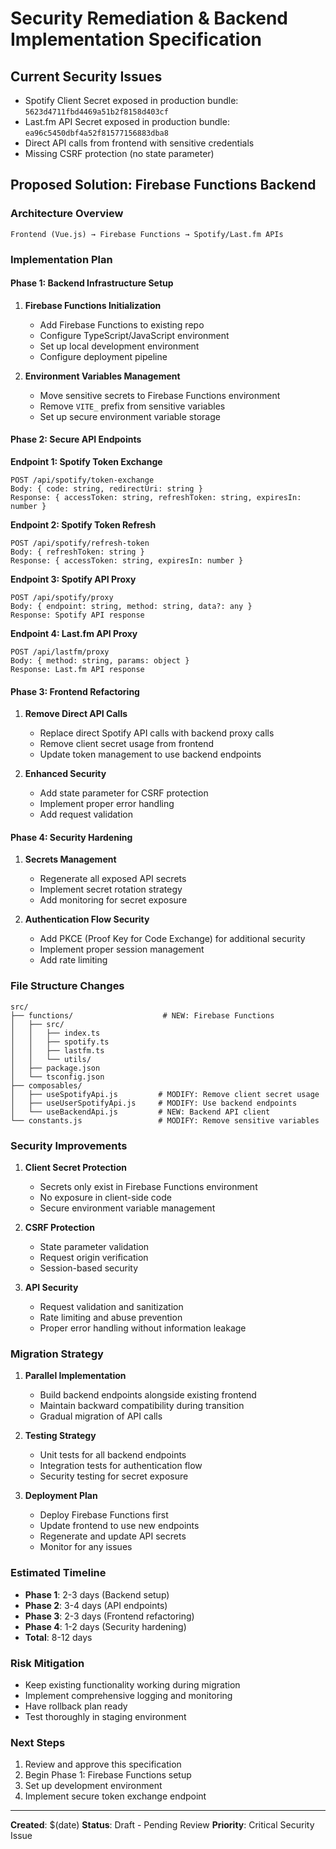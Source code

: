# Security Remediation & Backend Implementation Specification

## **Current Security Issues**
- Spotify Client Secret exposed in production bundle: `5623d4711fbd4469a51b2f8158d403cf`
- Last.fm API Secret exposed in production bundle: `ea96c5450dbf4a52f81577156883dba8`
- Direct API calls from frontend with sensitive credentials
- Missing CSRF protection (no state parameter)

## **Proposed Solution: Firebase Functions Backend**

### **Architecture Overview**
```
Frontend (Vue.js) → Firebase Functions → Spotify/Last.fm APIs
```

### **Implementation Plan**

#### **Phase 1: Backend Infrastructure Setup**
1. **Firebase Functions Initialization**
   - Add Firebase Functions to existing repo
   - Configure TypeScript/JavaScript environment
   - Set up local development environment
   - Configure deployment pipeline

2. **Environment Variables Management**
   - Move sensitive secrets to Firebase Functions environment
   - Remove `VITE_` prefix from sensitive variables
   - Set up secure environment variable storage

#### **Phase 2: Secure API Endpoints**

**Endpoint 1: Spotify Token Exchange**
```
POST /api/spotify/token-exchange
Body: { code: string, redirectUri: string }
Response: { accessToken: string, refreshToken: string, expiresIn: number }
```

**Endpoint 2: Spotify Token Refresh**
```
POST /api/spotify/refresh-token
Body: { refreshToken: string }
Response: { accessToken: string, expiresIn: number }
```

**Endpoint 3: Spotify API Proxy**
```
POST /api/spotify/proxy
Body: { endpoint: string, method: string, data?: any }
Response: Spotify API response
```

**Endpoint 4: Last.fm API Proxy**
```
POST /api/lastfm/proxy
Body: { method: string, params: object }
Response: Last.fm API response
```

#### **Phase 3: Frontend Refactoring**

1. **Remove Direct API Calls**
   - Replace direct Spotify API calls with backend proxy calls
   - Remove client secret usage from frontend
   - Update token management to use backend endpoints

2. **Enhanced Security**
   - Add state parameter for CSRF protection
   - Implement proper error handling
   - Add request validation

#### **Phase 4: Security Hardening**

1. **Secrets Management**
   - Regenerate all exposed API secrets
   - Implement secret rotation strategy
   - Add monitoring for secret exposure

2. **Authentication Flow Security**
   - Add PKCE (Proof Key for Code Exchange) for additional security
   - Implement proper session management
   - Add rate limiting

### **File Structure Changes**

```
src/
├── functions/                    # NEW: Firebase Functions
│   ├── src/
│   │   ├── index.ts
│   │   ├── spotify.ts
│   │   ├── lastfm.ts
│   │   └── utils/
│   ├── package.json
│   └── tsconfig.json
├── composables/
│   ├── useSpotifyApi.js         # MODIFY: Remove client secret usage
│   ├── useUserSpotifyApi.js     # MODIFY: Use backend endpoints
│   └── useBackendApi.js         # NEW: Backend API client
└── constants.js                 # MODIFY: Remove sensitive variables
```

### **Security Improvements**

1. **Client Secret Protection**
   - Secrets only exist in Firebase Functions environment
   - No exposure in client-side code
   - Secure environment variable management

2. **CSRF Protection**
   - State parameter validation
   - Request origin verification
   - Session-based security

3. **API Security**
   - Request validation and sanitization
   - Rate limiting and abuse prevention
   - Proper error handling without information leakage

### **Migration Strategy**

1. **Parallel Implementation**
   - Build backend endpoints alongside existing frontend
   - Maintain backward compatibility during transition
   - Gradual migration of API calls

2. **Testing Strategy**
   - Unit tests for all backend endpoints
   - Integration tests for authentication flow
   - Security testing for secret exposure

3. **Deployment Plan**
   - Deploy Firebase Functions first
   - Update frontend to use new endpoints
   - Regenerate and update API secrets
   - Monitor for any issues

### **Estimated Timeline**
- **Phase 1**: 2-3 days (Backend setup)
- **Phase 2**: 3-4 days (API endpoints)
- **Phase 3**: 2-3 days (Frontend refactoring)
- **Phase 4**: 1-2 days (Security hardening)
- **Total**: 8-12 days

### **Risk Mitigation**
- Keep existing functionality working during migration
- Implement comprehensive logging and monitoring
- Have rollback plan ready
- Test thoroughly in staging environment

### **Next Steps**
1. Review and approve this specification
2. Begin Phase 1: Firebase Functions setup
3. Set up development environment
4. Implement secure token exchange endpoint

---

**Created**: $(date)
**Status**: Draft - Pending Review
**Priority**: Critical Security Issue
